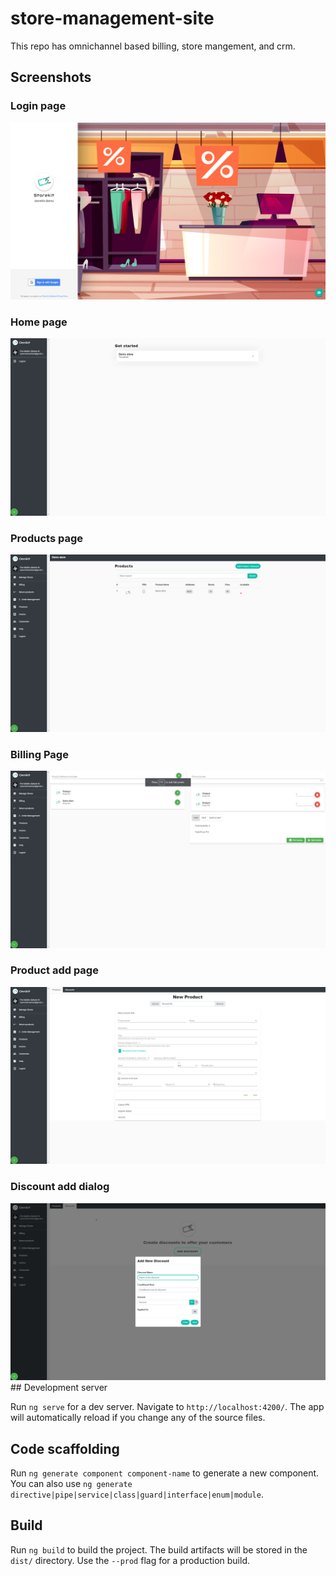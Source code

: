 # store-management-site

This repo has omnichannel based billing, store mangement, and crm.

## Screenshots
### Login page
<img src="Screenshot (6).png">

### Home page
<img src="Screenshot (1).png">

### Products page
<img src="Screenshot (2).png">

### Billing Page
<img src="Screenshot (3).png">

### Product add page
<img src="Screenshot (4).png">

### Discount add dialog
<img src="Screenshot (5).png">
## Development server

Run `ng serve` for a dev server. Navigate to `http://localhost:4200/`. The app will automatically reload if you change any of the source files.

## Code scaffolding

Run `ng generate component component-name` to generate a new component. You can also use `ng generate directive|pipe|service|class|guard|interface|enum|module`.

## Build

Run `ng build` to build the project. The build artifacts will be stored in the `dist/` directory. Use the `--prod` flag for a production build.


